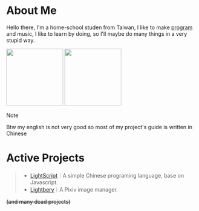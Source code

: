 # About Me

Hello there, I'm a home-school studen from Taiwan, I like to make [program](#active-projects) and music, I like to learn by doing, so I'll maybe do many things in a very stupid way.

<image src="https://github-readme-stats.vercel.app/api/top-langs/?username=lmantw&theme=dracula&layout=compact" height="150px"> <image src="https://github-readme-stats.vercel.app/api?username=lmantw&theme=dracula" height="150px">

> [!NOTE]
> Btw my english is not very good so most of my project's guide is written in Chinese

# Active Projects

> * [LightScript](https://github.com/LmanTW/LightScript)｜A simple Chinese programing language, base on Javascript.
> * [Lightbery](https://github.com/LmanTW/Lightbery)｜A Pixiv image manager.

~~(and many dead projects)~~
